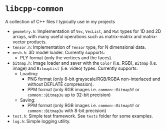 # `libcpp-common`

A collection of C++ files I typically use in my projects

* `geometry.h`: Implementation of `Vec`, `VecList`, and `Mat` types for 1D and 2D arrays, with many useful operations such as matrix-matrix and matrix-vector products.
* `tensor.h`: Implementation of `Tensor` type, for N dimensional data.
* `mesh.h`: 3D model loader. Currently supports:
  * PLY format (only the vertices and the faces).
* `bitmap.h`: Image loader and saver with the `Color` (i.e. RGB), `Bitmap` (i.e. image) and `BitmapList` (i.e. video) types. Currently supports:
  * Loading:
    * PNG format (only 8-bit grayscale/RGB/RGBA non-interlaced and without DEFLATE compression).
    * PPM format (only RGB images i.e. `common::Bitmap3f` or `common::Bitmap3u` up to 32-bit precision)
  * Saving:
    * PPM format (only RGB images i.e. `common::Bitmap3f` or `common::Bitmap3u` with 8-bit precision)
* `test.h`: Simple test framework. See `tests` folder for some examples.
* `log.h`: Simple logging utility.

